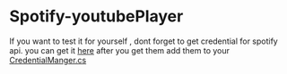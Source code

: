 # Spotify-youtubePlayer

If you want to test it for yourself , dont forget to get credential for spotify api.
you can get it  [here](https://developer.spotify.com/dashboard/applications)
after you get them add them to your [CredentialManger.cs](https://github.com/Eto322/Spotify-youtubePlayer/blob/main/BLL/Credentials/CredentialManger.cs)
